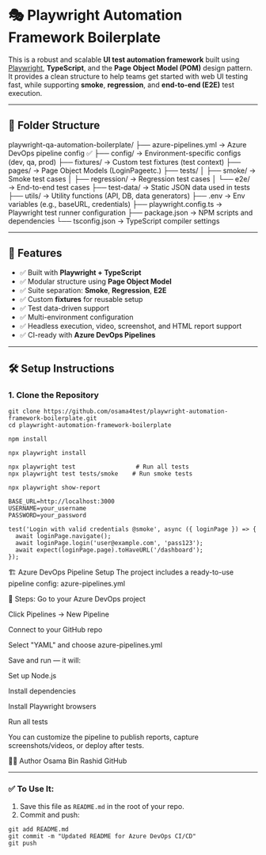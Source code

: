 # 🎭 Playwright Automation Framework Boilerplate

This is a robust and scalable **UI test automation framework** built using [Playwright](https://playwright.dev/), **TypeScript**, and the **Page Object Model (POM)** design pattern. It provides a clean structure to help teams get started with web UI testing fast, while supporting **smoke**, **regression**, and **end-to-end (E2E)** test execution.

---

## 📁 Folder Structure

playwright-qa-automation-boilerplate/
├── azure-pipelines.yml → Azure DevOps pipeline config ✅
├── config/ → Environment-specific configs (dev, qa, prod)
├── fixtures/ → Custom test fixtures (test context)
├── pages/ → Page Object Models (LoginPageetc.)
├── tests/
│ ├── smoke/ → Smoke test cases
│ ├── regression/ → Regression test cases
│ └── e2e/ → End-to-end test cases
├── test-data/ → Static JSON data used in tests
├── utils/ → Utility functions (API, DB, data generators)
├── .env → Env variables (e.g., baseURL, credentials)
├── playwright.config.ts → Playwright test runner configuration
├── package.json → NPM scripts and dependencies
└── tsconfig.json → TypeScript compiler settings


---

## 🚀 Features

- ✅ Built with **Playwright + TypeScript**
- ✅ Modular structure using **Page Object Model**
- ✅ Suite separation: **Smoke**, **Regression**, **E2E**
- ✅ Custom **fixtures** for reusable setup
- ✅ Test data-driven support
- ✅ Multi-environment configuration
- ✅ Headless execution, video, screenshot, and HTML report support
- ✅ CI-ready with **Azure DevOps Pipelines**

---

## 🛠️ Setup Instructions

### 1. Clone the Repository

```
git clone https://github.com/osama4test/playwright-automation-framework-boilerplate.git
cd playwright-automation-framework-boilerplate
```
```
npm install
```
```
npx playwright install
```
```
npx playwright test                 # Run all tests
npx playwright test tests/smoke    # Run smoke tests
```
```
npx playwright show-report
```
```
BASE_URL=http://localhost:3000
USERNAME=your_username
PASSWORD=your_password
```
```
test('Login with valid credentials @smoke', async ({ loginPage }) => {
  await loginPage.navigate();
  await loginPage.login('user@example.com', 'pass123');
  await expect(loginPage.page).toHaveURL('/dashboard');
});
```

🏗️ Azure DevOps Pipeline Setup
The project includes a ready-to-use pipeline config: azure-pipelines.yml

🔧 Steps:
Go to your Azure DevOps project

Click Pipelines → New Pipeline

Connect to your GitHub repo

Select "YAML" and choose azure-pipelines.yml

Save and run — it will:

Set up Node.js

Install dependencies

Install Playwright browsers

Run all tests

You can customize the pipeline to publish reports, capture screenshots/videos, or deploy after tests.

🧑‍💻 Author
Osama Bin Rashid
GitHub


---

### ✅ To Use It:

1. Save this file as `README.md` in the root of your repo.
2. Commit and push:

```
git add README.md
git commit -m "Updated README for Azure DevOps CI/CD"
git push
```
